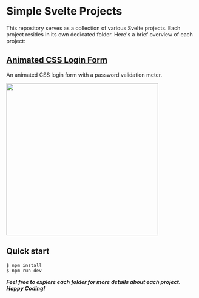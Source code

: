 # Simple Svelte Projects

This repository serves as a collection of various Svelte projects. Each project resides in its own dedicated folder. Here's a brief overview of each project:

## [Animated CSS Login Form](./Animated%20CSS%20Login%20Form)
An animated CSS login form with a password validation meter.

<a href="https://github.com/AbdulDevHub/Simple-Svelte-Projects/" target="_blank" rel="noreferrer">
  <img height="400" src="Screenshots/Screenshot 1.png">
</a>

## Quick start

```
$ npm install
$ npm run dev
````

**_Feel free to explore each folder for more details about each project. Happy Coding!_**

<br>
